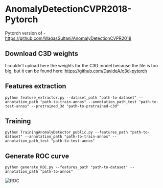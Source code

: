 # AnomalyDetectionCVPR2018-Pytorch
Pytorch version of - https://github.com/WaqasSultani/AnomalyDetectionCVPR2018

## Download C3D weights
I couldn't upload here the weights for the C3D model because the file is too big, but it can be found here:
https://github.com/DavideA/c3d-pytorch

## Features extraction
```python feature_extractor.py --dataset_path "path-to-dataset" --annotation_path "path-to-train-annos" --annotation_path_test "path-to-test-annos" --pretrained_3d "path-to-pretrained-c3d"```

## Training
```python TrainingAnomalyDetector_public.py --features_path "path-to-dataset" --annotation_path "path-to-train-annos" --annotation_path_test "path-to-test-annos"```

## Generate ROC curve
```python generate_ROC.py --features_path "path-to-dataset" --annotation_path "path-to-annos"```

![ROC](graphs/roc_auc.png)

